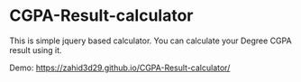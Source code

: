 # CGPA-Result-calculator
This is simple jquery based calculator. You can calculate your Degree CGPA result using it. 

Demo: https://zahid3d29.github.io/CGPA-Result-calculator/
